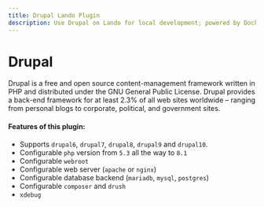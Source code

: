 ```yaml
---
title: Drupal Lando Plugin
description: Use Drupal on Lando for local development; powered by Docker and Docker Compose, config PHP version, swap db backends or webserver, use Composer, Drush, Xdebug and custom config files, oh and also import and exports databases.
---
```


# Drupal

Drupal is a free and open source content-management framework written in PHP and distributed under the GNU General Public License. Drupal provides a back-end framework for at least 2.3% of all web sites worldwide – ranging from personal blogs to corporate, political, and government sites.

#### Features of this plugin:

* Supports `drupal6`, `drupal7`, `drupal8`, `drupal9` and `drupal10`.
* Configurable `php` version from `5.3` all the way to `8.1`
* Configurable `webroot`
* Configurable web server (`apache` or `nginx`)
* Configurable database backend (`mariadb`, `mysql`, `postgres`)
* Configurable `composer` and `drush`
* `xdebug`
